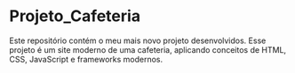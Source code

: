 # Projeto_Cafeteria
Este repositório contém o meu mais novo projeto desenvolvidos. Esse projeto é um site moderno de uma cafeteria, aplicando conceitos de HTML, CSS, JavaScript e frameworks modernos.
